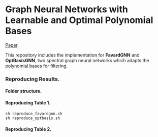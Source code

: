 # Graph Neural Networks with Learnable and Optimal Polynomial Bases


[Paper](https://arxiv.org/abs/2302.12432). 

This repository includes the implementation for **FavardGNN** and **OptBasisGNN**, 
two spectral graph neural networks which adapts the polynomial bases for filtering. 


### Reproducing Results.
<!-- Scripts for reproducing results of our models in Table 1.  -->

#### Folder structure.

#### Reproducing Table 1.
```
sh reproduce_favardgnn.sh
sh reproduce_optbasis.sh
```

#### Reproducing Table 2.
